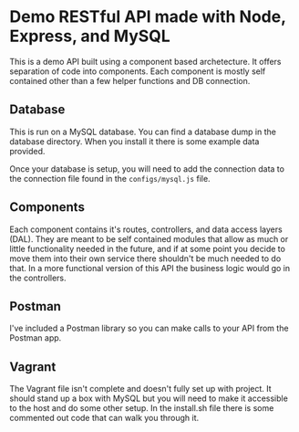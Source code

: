 # Demo RESTful API made with Node, Express, and MySQL
This is a demo API built using a component based archetecture.  It offers separation
of code into components.  Each component is mostly self contained other than a few
helper functions and DB connection. 

## Database
This is run on a MySQL database.  You can find a database dump in the database 
directory.  When you install it there is some example data provided.  

Once your database is setup, you will need to add the connection data to the 
connection file found in the `configs/mysql.js` file.

## Components
Each component contains it's routes, controllers, and data access layers (DAL).  They are meant
to be self contained modules that allow as much or little functionality needed in the future, and
if at some point you decide to move them into their own service there shouldn't be much needed to 
do that.  In a more functional version of this API the business logic would go in the controllers.

## Postman
I've included a Postman library so you can make calls to your API from the Postman app. 

## Vagrant
The Vagrant file isn't complete and doesn't fully set up with project.  It should stand up a 
box with MySQL but you will need to make it accessible to the host and do some other setup. 
In the install.sh file there is some commented out code that can walk you through it. 
